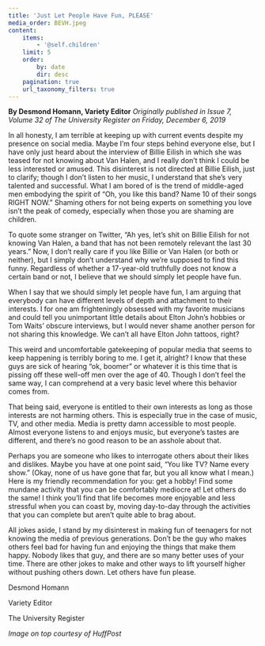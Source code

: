 ```yaml
---
title: 'Just Let People Have Fun, PLEASE'
media_order: BEVH.jpeg
content:
    items:
        - '@self.children'
    limit: 5
    order:
        by: date
        dir: desc
    pagination: true
    url_taxonomy_filters: true
---
```


**By Desmond Homann, Variety Editor** _Originally published in Issue 7, Volume 32 of The University Register on Friday, December 6, 2019_

In all honesty, I am terrible at keeping up with current events despite my presence on social media. Maybe I’m four steps behind everyone else, but I have only just heard about the interview of Billie Eilish in which she was teased for not knowing about Van Halen, and I really don’t think I could be less interested or amused. This disinterest is not directed at Billie Eilish, just to clarify; though I don’t listen to her music, I understand that she’s very talented and successful. What I am bored of is the trend of middle-aged men embodying the spirit of “Oh, you like this band? Name 10 of their songs RIGHT NOW.” Shaming others for not being experts on something you love isn’t the peak of comedy, especially when those you are shaming are children.

To quote some stranger on Twitter, “Ah yes, let’s shit on Billie Eilish for not knowing Van Halen, a band that has not been remotely relevant the last 30 years.” Now, I don’t really care if you like Billie or Van Halen (or both or neither), but I simply don’t understand why we’re supposed to find this funny. Regardless of whether a 17-year-old truthfully does not know a certain band or not, I believe that we should simply let people have fun.

When I say that we should simply let people have fun, I am arguing that everybody can have different levels of depth and attachment to their interests. I for one am frighteningly obsessed with my favorite musicians and could tell you unimportant little details about Elton John’s hobbies or Tom Waits’ obscure interviews, but I would never shame another person for not sharing this knowledge. We can’t all have Elton John tattoos, right?

This weird and uncomfortable gatekeeping of popular media that seems to keep happening is terribly boring to me. I get it, alright? I know that these guys are sick of hearing “ok, boomer” or whatever it is this time that is pissing off these well-off men over the age of 40. Though I don’t feel the same way, I can comprehend at a very basic level where this behavior comes from.

That being said, everyone is entitled to their own interests as long as those interests are not harming others. This is especially true in the case of music, TV, and other media. Media is pretty damn accessible to most people. Almost everyone listens to and enjoys music, but everyone’s tastes are different, and there’s no good reason to be an asshole about that.

Perhaps you are someone who likes to interrogate others about their likes and dislikes. Maybe you have at one point said, “You like TV? Name every show.” (Okay, none of us have gone that far, but you all know what I mean.) Here is my friendly recommendation for you: get a hobby! Find some mundane activity that you can be comfortably mediocre at! Let others do the same! I think you’ll find that life becomes more enjoyable and less stressful when you can coast by, moving day-to-day through the activities that you can complete but aren’t quite able to brag about.

All jokes aside, I stand by my disinterest in making fun of teenagers for not knowing the media of previous generations. Don’t be the guy who makes others feel bad for having fun and enjoying the things that make them happy. Nobody likes that guy, and there are so many better uses of your time. There are other jokes to make and other ways to lift yourself higher without pushing others down. Let others have fun please.

Desmond Homann

Variety Editor

The University Register

_Image on top courtesy of HuffPost_